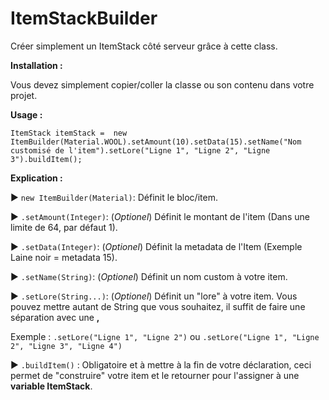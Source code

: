 # ItemStackBuilder

Créer simplement un ItemStack côté serveur grâce à cette class.

__Installation :__

Vous devez simplement copier/coller la classe ou son contenu dans votre projet.

__Usage :__

`ItemStack itemStack = 
new ItemBuilder(Material.WOOL).setAmount(10).setData(15).setName("Nom customisé de l'item").setLore("Ligne 1", "Ligne 2", "Ligne 3").buildItem();`

__Explication :__

► `new ItemBuilder(Material)`: Définit le bloc/item.

► `.setAmount(Integer)`: (*Optionel*) Définit le montant de l'item 
(Dans une limite de 64, par défaut 1).

► `.setData(Integer)`: (*Optionel*) Définit la metadata de l'Item 
(Exemple Laine noir = metadata 15).

► `.setName(String)`: (*Optionel*) Définit un nom custom à votre item.

► `.setLore(String...)`: (*Optionel*) Définit un "lore" à votre item. 
Vous pouvez mettre autant de String que vous souhaitez, 
il suffit de faire une séparation avec une **,**

Exemple : `.setLore("Ligne 1", "Ligne 2")` ou `.setLore("Ligne 1", "Ligne 2", "Ligne 3", "Ligne 4")`

► `.buildItem()` : Obligatoire et à mettre à la fin de votre déclaration, ceci permet de "construire" 
votre item et le retourner pour l'assigner à une **variable ItemStack**.

